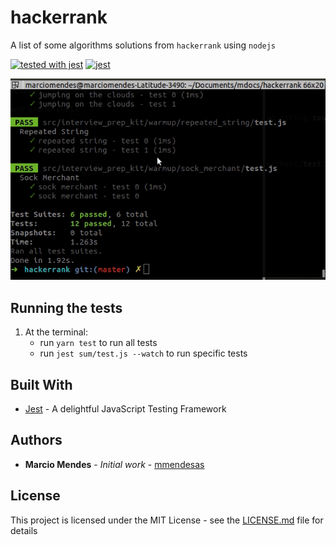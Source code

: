 # hackerrank

A list of some algorithms solutions from `hackerrank` using `nodejs`

[![tested with jest](https://img.shields.io/badge/tested_with-jest-99424f.svg)](https://github.com/facebook/jest) [![jest](https://jestjs.io/img/jest-badge.svg)](https://github.com/facebook/jest)

![](hackerrank-rec.gif)

## Running the tests

1. At the terminal:
   - run `yarn test` to run all tests
   - run `jest sum/test.js --watch` to run specific tests

## Built With

- [Jest](https://jestjs.io/) - A delightful JavaScript Testing Framework

## Authors

- **Marcio Mendes** - _Initial work_ - [mmendesas](https://github.com/mmendesas)

## License

This project is licensed under the MIT License - see the [LICENSE.md](LICENSE.md) file for details
